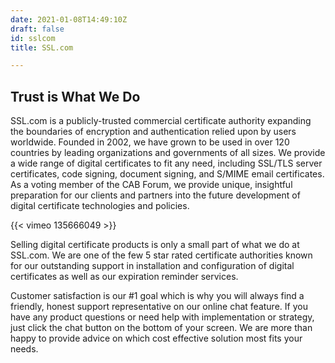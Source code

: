 ```yaml
---
date: 2021-01-08T14:49:10Z
draft: false
id: sslcom
title: SSL.com

---
```


## Trust is What We Do

SSL.com is a publicly-trusted commercial certificate authority expanding the boundaries of encryption and authentication relied upon by users worldwide. Founded in 2002, we have grown to be used in over 120 countries by leading organizations and governments of all sizes. We provide a wide range of digital certificates to fit any need, including SSL/TLS server certificates, code signing, document signing, and S/MIME email certificates. As a voting member of the CAB Forum, we provide unique, insightful preparation for our clients and partners into the future development of digital certificate technologies and policies.

{{< vimeo 135666049 >}}

Selling digital certificate products is only a small part of what we do at SSL.com. We are one of the few 5 star rated certificate authorities known for our outstanding support in installation and configuration of digital certificates as well as our expiration reminder services.

Customer satisfaction is our #1 goal which is why you will always find a friendly, honest support representative on our online chat feature. If you have any product questions or need help with implementation or strategy, just click the chat button on the bottom of your screen. We are more than happy to provide advice on which cost effective solution most fits your needs.
